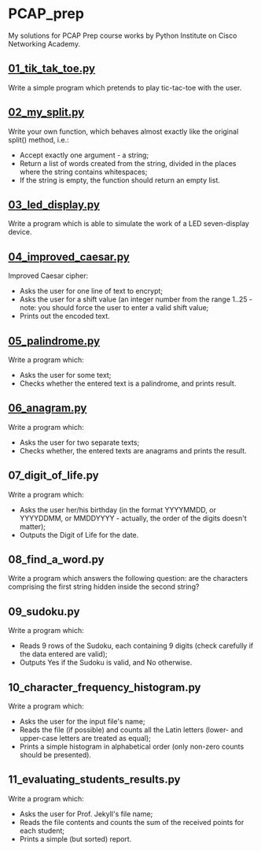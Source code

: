 # PCAP_prep
My solutions for PCAP Prep course works by Python Institute on Cisco Networking Academy.
    
## [01_tik_tak_toe.py](https://github.com/sonnong/PCAP_prep/blob/master/01_tik-tak-toe.py)
Write a simple program which pretends to play tic-tac-toe with the user.

## [02_my_split.py](https://github.com/sonnong/PCAP_prep/blob/master/02_my_split.py)
Write your own function, which behaves almost exactly like the original split() method, i.e.:
- Accept exactly one argument - a string;
- Return a list of words created from the string, divided in the places where the string contains whitespaces;
- If the string is empty, the function should return an empty list.

## [03_led_display.py](https://github.com/sonnong/PCAP_prep/blob/master/03_led_display.py)
Write a program which is able to simulate the work of a LED seven-display device.
    
## [04_improved_caesar.py](https://github.com/sonnong/PCAP_prep/blob/master/04_improved_caesar.py)
Improved Caesar cipher:
- Asks the user for one line of text to encrypt;
- Asks the user for a shift value (an integer number from the range 1..25 - note: you should force the user to enter a valid shift value;
- Prints out the encoded text.
        
## [05_palindrome.py](https://github.com/sonnong/PCAP_prep/blob/master/05_palindrome.py)
Write a program which:
- Asks the user for some text;
- Checks whether the entered text is a palindrome, and prints result.
        
## [06_anagram.py](https://github.com/sonnong/PCAP_prep/blob/master/06_anagram.py)
Write a program which:
- Asks the user for two separate texts;
- Checks whether, the entered texts are anagrams and prints the result.
    
## 07_digit_of_life.py
Write a program which:
- Asks the user her/his birthday (in the format YYYYMMDD, or YYYYDDMM, or MMDDYYYY - actually, the order of the digits doesn't matter);
- Outputs the Digit of Life for the date.
    
## 08_find_a_word.py
Write a program which answers the following question: are the characters comprising the first string hidden inside the second string?

## 09_sudoku.py
Write a program which:
- Reads 9 rows of the Sudoku, each containing 9 digits (check carefully if the data entered are valid);
- Outputs Yes if the Sudoku is valid, and No otherwise.
    
## 10_character_frequency_histogram.py
Write a program which:
- Asks the user for the input file's name;
- Reads the file (if possible) and counts all the Latin letters (lower- and upper-case letters are treated as equal);
- Prints a simple histogram in alphabetical order (only non-zero counts should be presented).
    
## 11_evaluating_students_results.py
Write a program which:
- Asks the user for Prof. Jekyll's file name;
- Reads the file contents and counts the sum of the received points for each student;
- Prints a simple (but sorted) report.
